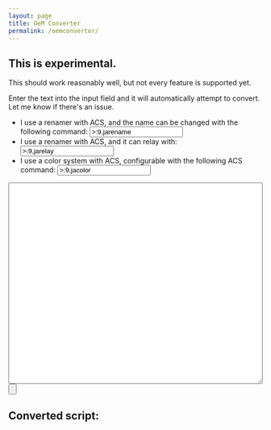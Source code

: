 ```yaml
---
layout: page
title: OeM Converter
permalink: /oemconverter/
---
```


## This is experimental.
This should work reasonably well, but not every feature is supported yet.

Enter the text into the input field and it will automatically attempt to convert.
Let me know if there's an issue.


<script type="text/javascript" src="https://unpkg.com/jquery@3.6.0/dist/jquery.js"></script>
<script type="text/javascript">
function convert_code() {
  acs_code = $('#beep').val().replace(/\\\n/g, '');
  oem_code = '';

  var in_block = 0;
  var in_rule = 0;

  function prefix() {
    let ret = '';
    for (let i = 0; i < in_block; i++) ret += '  ';
    return ret;
  }

  function prefixify(func) {
    return function(n) {
      return prefix() + func(n);
    }
  }

  function dec_block() {
    in_block--;
    oem_code += prefix() + 'end\n';
  }

  var regexes = [
    / +/,
    /"([^"]|\""]*)"/,
    /\n *\n/,
    /\n/,
    /#.*/,
    /mode +([A-Za-z]*) +\((.*)\)(.*)/,
    /action *\(([a-zA-Z0-9]*) *= *([a-zA-Z0-9]*)\)\.\.\./,
    /rule *\(([a-zA-Z0-9]*) *= *([a-zA-Z0-9]*)\)\.\.\. *\n/,
    new RegExp(` *(say${$('#acs_renamer_set').val()}) (.*)`),
    new RegExp(` *(say${$('#acs_renamer_say').val()}) (.*)`),
    new RegExp(` *(say${$('#acs_color').val()}) (.*)`),
    / *([^:\n]*?):(.*)/,
  ];
  var rebuilds = [
    n => '',
    n => n[0],
    function(n) {
      if (in_block > 0) {
        in_block--;
        return '\nend\n\n';
      } else return '\n\n'
    },
    n => n[0],
    n => "// " + n[0].substring(1),
    function(n) {
      var ret = `button ${n[1]}\n`;
      for (let button of n[2].matchAll(/ *([a-zA-Z0-9_ ]*) *= *\d[^;]*;/g)) {
        ret += `    option \"${button[1]}\"\n`;
      }
      ret += "end\n";

      return ret;
    },
    function(n) {
      var ret = `on ${n[1]} = "${n[2]}"`;
      in_block++;
      return ret;
    },
    function(n) {
      var ret = `when ${n[1]} = "${n[2]}"\n`;
      if ( in_block ) dec_block();
      
      in_block++;
      in_rule = 1;
      return ret;
    },
    prefixify(n => `set wearer_name=${n[2]}${prefix()}set manufacturer=`),
    prefixify(n => `say ${n[2]}`),
    prefixify(n => `set color=${n[2]}`),
    prefixify(function(n) {
      switch (n[1]) {
        case "self":
          return `think "${n[2]}"`;
        case "say":
          return `${n[1]} "${n[2]}"`;
        case "wait":
          return `wait ${n[2]}`;
        default:
          console.log(n);
          return `#Unknown: ${n[0]}`
      }
    }),
  ];
  console.log( regexes );

  while (acs_code != '') {
    if (in_rule) {
      line = acs_code.match(/.*\n/)[0];
      if (line.trim() == '') {
        oem_code += 'end\n';
        in_block--;
        in_rule = 0;
      } else {
        acs_code = acs_code.substring(line.length);
        oem_code += `  rule "${line.trim()}"\n`
        continue;
      }
    }

    earliest_match = -1;
    earliest_index = -1;
    for (var i in regexes) {
      match = acs_code.match(regexes[i]);
      if (match != null && (earliest_index == -1 || earliest_match.index > match.index)) {
        earliest_index = i;
        earliest_match = match;
      }
    }

    if (earliest_index >= 0 && earliest_match.index != 0) {
      oem_code += '\n### UNHANDLED ###\n' + acs_code.substring(0, earliest_match.index);
      acs_code = '';
    }
    if (earliest_index == -1) {
      oem_code += '\n### UNFOUND ###\n' + acs_code;
      acs_code = '';
    } else {
      let new_text = rebuilds[earliest_index](earliest_match);
      oem_code += /*`[[${earliest_index}]]` +*/ new_text;
      acs_code = acs_code.substring(earliest_match[0].length);
    }
  }

  while (in_block > 0) {
    dec_block();
  }

  $('#boop').text(oem_code);
}
console.log($);
$(function() {
    $('#beep').change(convert_code);
    convert_code();
});
</script>


<ul>
    <li>I use a renamer with ACS, and the name can be changed with the following command: <input type="text" id="acs_renamer_set" value=">:9,jarename" /></li>
    <li>I use a renamer with ACS, and it can relay with: <input type="text" id="acs_renamer_say" value=">:9,jarelay" /></li>
    <li>I use a color system with ACS, configurable with the following ACS command: <input type="text" id="acs_color" value=">:9,jacolor" /></li>
</ul>
<textarea style="width: 100%;height: 30em;" id="beep">
</textarea>
<input type="button" click="convert_code" name="Convert" />

<h2>
Converted script:
</h2>
<pre id="boop"></pre>
